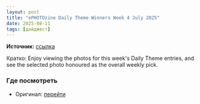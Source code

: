 ```yaml
---
layout: post
title: "ePHOTOzine Daily Theme Winners Week 4 July 2025"
date: 2025-08-11
tags: [дайджест]
---
```


**Источник:** [ссылка](https://www.ephotozine.com/article/ephotozine-daily-theme-winners-week-4-july-2025-37264)

Кратко: Enjoy viewing the photos for this week's Daily Theme entries, and see the selected photo honoured as the overall weekly pick.

### Где посмотреть
- Оригинал: [перейти]({link})
